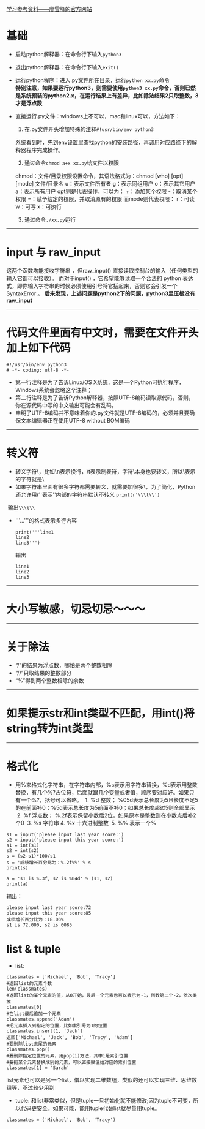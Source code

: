 [学习参考资料——廖雪峰的官方网站](https://www.liaoxuefeng.com/wiki/0014316089557264a6b348958f449949df42a6d3a2e542c000)

# 基础

- 启动python解释器：在命令行下输入`python3`
- 退出python解释器：在命令行下输入`exit()`

- 运行python程序：进入.py文件所在目录，运行`python xx.py`命令  
  **特别注意，如果要运行python3，则需要使用`python3 xx.py`命令，否则已然是系统预装的python2.x，在运行结果上有差异，比如除法结果2只取整数，3才是浮点数**

- 直接运行.py文件：windows上不可以，mac和linux可以，方法如下：
  1. 在.py文件开头增加特殊的注释`#!usr/bin/env python3` 
  
  系统看到时，先到env设置里查找python的安装路径，再调用对应路径下的解释器程序完成操作。
  
  2. 通过命令`chmod a+x xx.py`给文件以权限
  
  chmod：文件/目录权限设置命令，其语法格式为：chmod [who] [opt] [mode] 文件/目录名 
  u：表示文件所有者 
  g：表示同组用户 
  o：表示其它用户 
  a：表示所有用户 
  opt则是代表操作，可以为： 
  +：添加某个权限 
  -：取消某个权限 
  =：赋予给定的权限，并取消原有的权限 
  而mode则代表权限： 
  r：可读 
  w：可写 
  x：可执行 
  
  3. 通过命令`./xx.py`运行
  
----

# input 与 raw_input
这两个函数均能接收字符串 ，但raw_input() 直接读取控制台的输入（任何类型的输入它都可以接收）。
而对于input() ，它希望能够读取一个合法的 python 表达式，即你输入字符串的时候必须使用引号将它括起来，否则它会引发一个 SyntaxError 。
**后来发现，上述问题是python2下的问题，python3里压根没有raw_input**

----

# 代码文件里面有中文时，需要在文件开头加上如下代码
```
#!/usr/bin/env python3   
# -*- coding: utf-8 -*-
```
- 第一行注释是为了告诉Linux/OS X系统，这是一个Python可执行程序，Windows系统会忽略这个注释；
- 第二行注释是为了告诉Python解释器，按照UTF-8编码读取源代码，否则，你在源代码中写的中文输出可能会有乱码。
- 申明了UTF-8编码并不意味着你的.py文件就是UTF-8编码的，必须并且要确保文本编辑器正在使用UTF-8 without BOM编码

----

# 转义符
- 转义字符\，比如\n表示换行，\t表示制表符，字符\本身也要转义，所以\\表示的字符就是\
- 如果字符串里面有很多字符都需要转义，就需要加很多\，为了简化，Python还允许用r''表示''内部的字符串默认不转义
  `print(r'\\\t\\')`
  
  输出`\\\t\\`
- '''...'''的格式表示多行内容
  ```
  print('''line1
  line2
  line3''')
  ```
  
    输出
    ```
    line1
    line2
    line3
    ```

----


# 大小写敏感，切忌切忌～～～

----

# 关于除法

- “/”的结果为浮点数，哪怕是两个整数相除
- “//”只取结果的整数部分
- “%”得到两个整数相除的余数

----

# 如果提示str和int类型不匹配，用int()将string转为int类型

----

# 格式化
- 用%来格式化字符串，在字符串内部，%s表示用字符串替换，%d表示用整数替换，有几个%?占位符，后面就跟几个变量或者值，顺序要对应好。如果只有一个%?，括号可以省略。
  1. %d	整数；  %05d表示总长度为5且长度不足5的在前面补0；%5d表示总长度为5前面不补0；如果总长度超过5则全部显示
  2. %f	浮点数； %.2f表示保留小数后2位，如果原本是整数则在小数点后补2个0
  3. %s	字符串
  4. %x	十六进制整数
  5. %% 表示一个%
```
s1 = input('please input last year score:')
s2 = input('please input this year score:')
s1 = int(s1)
s2 = int(s2)
s = (s2-s1)*100/s1
s = '成绩增长百分比为：%.2f%%' % s
print(s)

a = 's1 is %.3f, s2 is %04d' % (s1, s2)
print(a)
```
输出：
```
please input last year score:72
please input this year score:85
成绩增长百分比为：18.06%
s1 is 72.000, s2 is 0085
```

# list & tuple
- list: 
```
classmates = ['Michael', 'Bob', 'Tracy']
#返回list的元素个数
len(classmates)  
#返回list的某个元素的值，从0开始，最后一个元素也可以表示为-1，倒数第二个-2，依次类推
classmates[0]
#在list最后追加一个元素
classmates.append('Adam')
#把元素插入到指定的位置，比如索引号为1的位置
classmates.insert(1, 'Jack')
返回['Michael', 'Jack', 'Bob', 'Tracy', 'Adam']
#要删除list末尾的元素
classmates.pop()
#要删除指定位置的元素，用pop(i)方法，其中i是索引位置
#要把某个元素替换成别的元素，可以直接赋值给对应的索引位置
classmates[1] = 'Sarah'

```
list元素也可以是另一个list，借以实现二维数组，类似的还可以实现三维、思维数组等，不过较少用到

- tuple:
和list非常类似，但是tuple一旦初始化就不能修改;因为tuple不可变，所以代码更安全。如果可能，能用tuple代替list就尽量用tuple。
```
classmates = ('Michael', 'Bob', 'Tracy')
```









